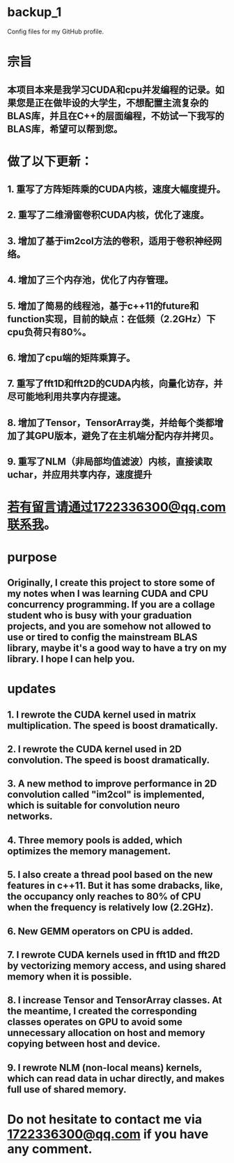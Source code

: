 # backup_1
Config files for my GitHub profile.
# 宗旨
## 本项目本来是我学习CUDA和cpu并发编程的记录。如果您是正在做毕设的大学生，不想配置主流复杂的BLAS库，并且在C++的层面编程，不妨试一下我写的BLAS库，希望可以帮到您。

# 做了以下更新：
## 1. 重写了方阵矩阵乘的CUDA内核，速度大幅度提升。
## 2. 重写了二维滑窗卷积CUDA内核，优化了速度。
## 3. 增加了基于im2col方法的卷积，适用于卷积神经网络。
## 4. 增加了三个内存池，优化了内存管理。
## 5. 增加了简易的线程池，基于c++11的future和function实现，目前的缺点：在低频（2.2GHz）下cpu负荷只有80%。
## 6. 增加了cpu端的矩阵乘算子。
## 7. 重写了fft1D和fft2D的CUDA内核，向量化访存，并尽可能地利用共享内存提速。
## 8. 增加了Tensor，TensorArray类，并给每个类都增加了其GPU版本，避免了在主机端分配内存并拷贝。
## 9. 重写了NLM（非局部均值滤波）内核，直接读取uchar，并应用共享内存，速度提升

# 若有留言请通过1722336300@qq.com联系我。


# purpose
## Originally, I create this project to store some of my notes when I was learning CUDA and CPU concurrency programming. If you are a collage student who is busy with your graduation projects, and you are somehow not allowed to use or tired to config the mainstream BLAS library, maybe it's a good way to have a try on my library. I hope I can help you.

# updates
## 1. I rewrote the CUDA kernel used in matrix multiplication. The speed is boost dramatically.
## 2. I rewrote the CUDA kernel used in 2D convolution. The speed is boost dramatically.
## 3. A new method to improve performance in 2D convolution called "im2col" is implemented, which is suitable for convolution neuro networks.
## 4. Three memory pools is added, which optimizes the memory management.
## 5. I also create a thread pool based on the new features in c++11. But it has some drabacks, like, the occupancy only reaches to 80% of CPU when the frequency is relatively low (2.2GHz).
## 6. New GEMM operators on CPU is added.
## 7. I rewrote CUDA kernels used in fft1D and fft2D by vectorizing memory access, and using shared memory when it is possible.
## 8. I increase Tensor and TensorArray classes. At the meantime, I created the corresponding classes operates on GPU to avoid some unnecessary allocation on host and memory copying between host and device.
## 9. I rewrote NLM (non-local means) kernels, which can read data in uchar directly, and makes full use of shared memory.

# Do not hesitate to contact me via 1722336300@qq.com if you have any comment.
